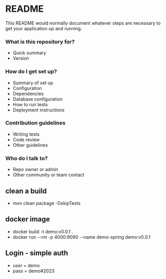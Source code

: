 # README #

This README would normally document whatever steps are necessary to get your application up and running.

### What is this repository for? ###

* Quick summary
* Version

### How do I get set up? ###

* Summary of set up
* Configuration
* Dependencies
* Database configuration
* How to run tests
* Deployment instructions

### Contribution guidelines ###

* Writing tests
* Code review
* Other guidelines

### Who do I talk to? ###

* Repo owner or admin
* Other community or team contact

## clean a build
* mvn clean package -DskipTests

##  docker image
* docker build -t demo:v0.0.1 . 
* docker run --rm -p 4000:9090 --name demo-spring demo:v0.0.1

## Login - simple auth
* user	=	demo
* pass 	=	demo#2023	
